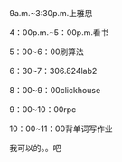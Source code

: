 9a.m.~3:30p.m.上雅思

4：00p.m.~5：00p.m.看书

5：00~6：00刷算法

6：30~7：306.824lab2

8：00~9：00clickhouse

9：00~10：00rpc

10：00~11：00背单词写作业

我可以的。。吧
